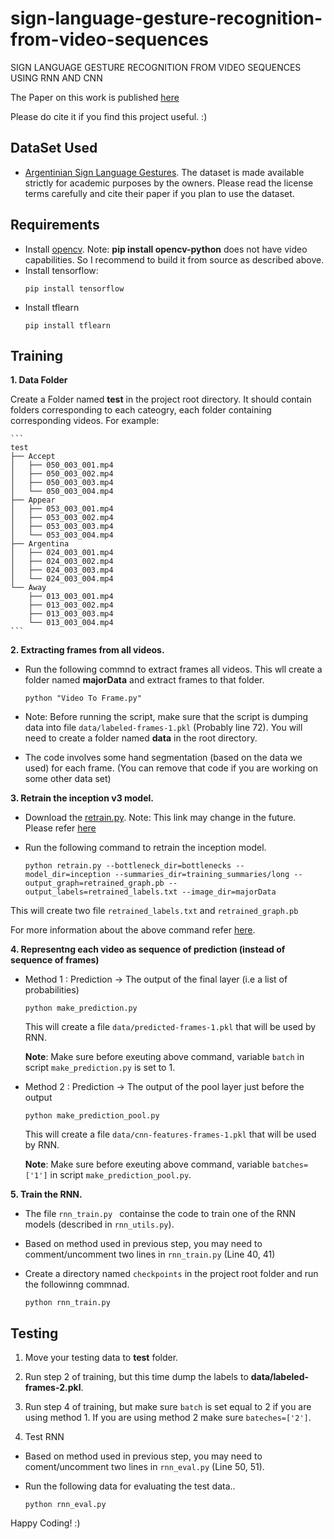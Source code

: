 # sign-language-gesture-recognition-from-video-sequences
SIGN LANGUAGE GESTURE RECOGNITION FROM VIDEO SEQUENCES  USING RNN AND CNN

The Paper on this work is published [here](https://link.springer.com/chapter/10.1007/978-981-10-7566-7_63) 

Please do cite it if you find this project useful. :)
## DataSet Used
* [Argentinian Sign Language Gestures](http://facundoq.github.io/unlp/lsa64/). The dataset is made available strictly for academic purposes by the owners. Please read the license terms carefully and cite their paper if you plan to use the dataset.

## Requirements
* Install [opencv](https://docs.opencv.org/trunk/d7/d9f/tutorial_linux_install.html).
  Note: **pip install opencv-python** does not have video capabilities. So I recommend to build it from source as described above.
* Install tensorflow:
  ```shell
  pip install tensorflow
  ```
* Install tflearn
  ```shell
  pip install tflearn
  ```

## Training

**1. Data Folder**
  
  Create a Folder named **test** in the project root directory. It should contain folders corresponding to each cateogry, each folder containing corresponding videos.
  For example:

    ```
    test
    ├── Accept
    │   ├── 050_003_001.mp4
    │   ├── 050_003_002.mp4
    │   ├── 050_003_003.mp4
    │   └── 050_003_004.mp4
    ├── Appear
    │   ├── 053_003_001.mp4
    │   ├── 053_003_002.mp4
    │   ├── 053_003_003.mp4
    │   └── 053_003_004.mp4
    ├── Argentina
    │   ├── 024_003_001.mp4
    │   ├── 024_003_002.mp4
    │   ├── 024_003_003.mp4
    │   └── 024_003_004.mp4
    └── Away
        ├── 013_003_001.mp4
        ├── 013_003_002.mp4
        ├── 013_003_003.mp4
        └── 013_003_004.mp4
    ```



**2. Extracting frames from all videos.**
   
   - Run the following commnd to extract frames all videos. This wll create a folder named **majorData** and extract frames to that folder.

     ```shell
     python "Video To Frame.py"
     ```
   
   - Note: Before running the script, make sure that the script is dumping data into file `data/labeled-frames-1.pkl` (Probably line 72). You will need to create a folder named **data** in the root directory.
       
   - The code involves some hand segmentation (based on the data we used) for each frame. (You can remove that code if you are working on some other data set)


**3. Retrain the inception v3 model.**

   - Download the [retrain.py](https://raw.githubusercontent.com/tensorflow/hub/r0.1/examples/image_retraining/retrain.py).
      Note: This link may change in the future. Please refer [here](https://www.tensorflow.org/tutorials/image_retraining#training_on_flowers)
   - Run the following command to retrain the inception model.
      
      ```shell
      python retrain.py --bottleneck_dir=bottlenecks --model_dir=inception --summaries_dir=training_summaries/long --output_graph=retrained_graph.pb --output_labels=retrained_labels.txt --image_dir=majorData
      ```

   This will create two file `retrained_labels.txt` and `retrained_graph.pb`

   For more information about the above command refer [here](https://codelabs.developers.google.com/codelabs/tensorflow-for-poets/#3).


**4. Representng each video as sequence of prediction (instead of sequence of frames)**

   - Method 1 : Prediction -> The output of the final layer (i.e a list of probabilities)

      ```shell
      python make_prediction.py
      ```

     This will create a file `data/predicted-frames-1.pkl` that will be used by RNN.
     
     **Note**: Make sure before exeuting above command, variable `batch` in script `make_prediction.py` is set to 1.

   - Method 2 : Prediction -> The output of the pool layer just before the output

      ```shell
      python make_prediction_pool.py
      ```

      This will create a file `data/cnn-features-frames-1.pkl` that will be used by RNN.

      **Note**: Make sure before exeuting above command, variable `batches=['1']` in script `make_prediction_pool.py`.

**5. Train the RNN.**

  - The file `rnn_train.py ` containse the code to train one of the RNN models (described in `rnn_utils.py`).
  - Based on method used in previous step, you may need to comment/uncomment two lines in `rnn_train.py` (Line 40, 41)
  - Create a directory named `checkpoints` in the project root folder and run the followinng commnad.

    ```shell
    python rnn_train.py
    ```

## Testing

1. Move your testing data to **test** folder.

2. Run step 2 of training, but this time dump the labels to **data/labeled-frames-2.pkl**.

3. Run step 4 of training, but make sure `batch` is set equal to 2 if you are using method 1. If you are using method 2 make sure ```bateches=['2']```.

4. Test RNN
  - Based on method used in previous step, you may need to coment/uncomment two lines in `rnn_eval.py` (Line 50, 51).
  - Run the following data for evaluating the test data..

    ```shell
    python rnn_eval.py
    ```

Happy Coding! :)
